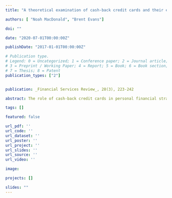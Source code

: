 ```yaml
---
title: "A theoretical examination of cash-back credit cards and their effect on consumer spending"

authors: [ "Noah MacDonald", "Brent Evans"]

doi: ""

date: "2020-07-01T00:00:00Z"

publishDate: "2017-01-01T00:00:00Z"

# Publication type.
# Legend: 0 = Uncategorized; 1 = Conference paper; 2 = Journal article;
# 3 = Preprint / Working Paper; 4 = Report; 5 = Book; 6 = Book section;
# 7 = Thesis; 8 = Patent
publication_types: ["2"]


publication: _Financial Services Review_, 28(3), 223-242

abstract: The role of cash-back credit cards in personal financial strategies is highly debated. For example, Dave Ramsey (Ramsey, 2019) urges consumers to avoid even the most lucrative cash-back cards, while others argue that these cards offer significant savings. Herein, we construct models to analyze the use of cash-back cards by rational consumers, demonstrating that cash-back cards increase spending (and, thus, reduce savings) for some consumers. While prior research focuses on behavioral issues related to credit cards, our research is the first to show that some consumers will rationally increase spending when using a cash-back credit card in lieu of cash.

tags: []

featured: false

url_pdf: ''
url_code: ''
url_dataset: ''
url_poster: ''
url_project: ''
url_slides: ''
url_source: ''
url_video: ''

image:

projects: []

slides: ""
---
```


